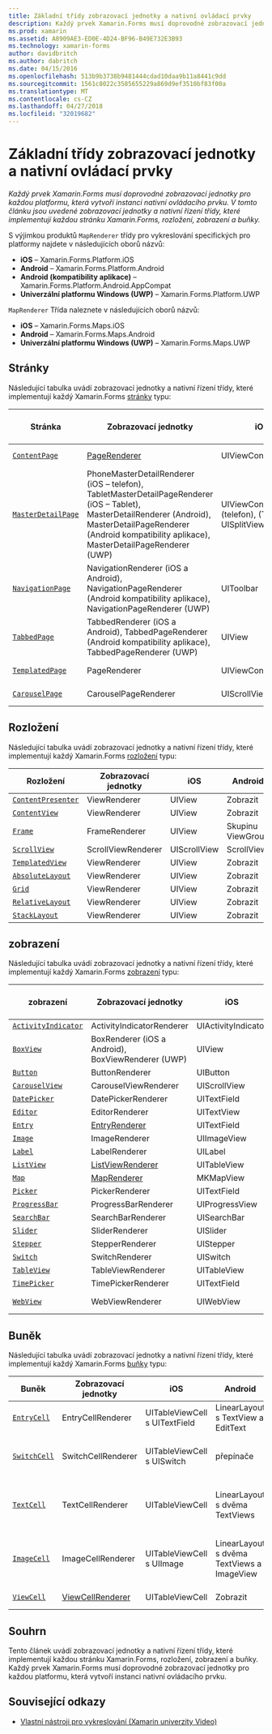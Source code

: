 ```yaml
---
title: Základní třídy zobrazovací jednotky a nativní ovládací prvky
description: Každý prvek Xamarin.Forms musí doprovodné zobrazovací jednotky pro každou platformu, která vytvoří instanci nativní ovládacího prvku. V tomto článku jsou uvedené zobrazovací jednotky a nativní řízení třídy, které implementují každou stránku Xamarin.Forms, rozložení, zobrazení a buňky.
ms.prod: xamarin
ms.assetid: A8909AE3-ED0E-4D24-BF96-B49E732E3B93
ms.technology: xamarin-forms
author: davidbritch
ms.author: dabritch
ms.date: 04/15/2016
ms.openlocfilehash: 513b9b3738b9481444cdad10daa9b11a8441c9dd
ms.sourcegitcommit: 1561c8022c3585655229a869d9ef3510bf83f00a
ms.translationtype: MT
ms.contentlocale: cs-CZ
ms.lasthandoff: 04/27/2018
ms.locfileid: "32019682"
---
```

# <a name="renderer-base-classes-and-native-controls"></a>Základní třídy zobrazovací jednotky a nativní ovládací prvky

_Každý prvek Xamarin.Forms musí doprovodné zobrazovací jednotky pro každou platformu, která vytvoří instanci nativní ovládacího prvku. V tomto článku jsou uvedené zobrazovací jednotky a nativní řízení třídy, které implementují každou stránku Xamarin.Forms, rozložení, zobrazení a buňky._

S výjimkou produktů `MapRenderer` třídy pro vykreslování specifických pro platformy najdete v následujících oborů názvů:

- **iOS** – Xamarin.Forms.Platform.iOS
- **Android** – Xamarin.Forms.Platform.Android
- **Android (kompatibility aplikace)** – Xamarin.Forms.Platform.Android.AppCompat
- **Univerzální platformu Windows (UWP)** – Xamarin.Forms.Platform.UWP

`MapRenderer` Třída naleznete v následujících oborů názvů:

- **iOS** – Xamarin.Forms.Maps.iOS
- **Android** – Xamarin.Forms.Maps.Android
- **Univerzální platformu Windows (UWP)** – Xamarin.Forms.Maps.UWP

## <a name="pages"></a>Stránky

Následující tabulka uvádí zobrazovací jednotky a nativní řízení třídy, které implementují každý Xamarin.Forms [stránky](~/xamarin-forms/user-interface/controls/pages.md) typu:

|Stránka|Zobrazovací jednotky|iOS|Android|Android (kompatibility aplikace)|UWP|
|--- |--- |--- |--- |--- |--- |
|[`ContentPage`](https://developer.xamarin.com/api/type/Xamarin.Forms.ContentPage/)|[PageRenderer](~/xamarin-forms/app-fundamentals/custom-renderer/contentpage.md)|UIViewController|Skupinu ViewGroup||FrameworkElement|
|[`MasterDetailPage`](https://developer.xamarin.com/api/type/Xamarin.Forms.MasterDetailPage/)|PhoneMasterDetailRenderer (iOS – telefon), TabletMasterDetailPageRenderer (iOS – Tablet), MasterDetailRenderer (Android), MasterDetailPageRenderer (Android kompatibility aplikace), MasterDetailPageRenderer (UWP)|UIViewController (telefon), (Tablet) UISplitViewController|DrawerLayout (v4)|DrawerLayout (v4)|FrameworkElement (vlastní kontrola)|
|[`NavigationPage`](https://developer.xamarin.com/api/type/Xamarin.Forms.NavigationPage/)|NavigationRenderer (iOS a Android), NavigationPageRenderer (Android kompatibility aplikace), NavigationPageRenderer (UWP)|UIToolbar|Skupinu ViewGroup|Skupinu ViewGroup|FrameworkElement (vlastní kontrola)|
|[`TabbedPage`](https://developer.xamarin.com/api/type/Xamarin.Forms.TabbedPage/)|TabbedRenderer (iOS a Android), TabbedPageRenderer (Android kompatibility aplikace), TabbedPageRenderer (UWP)|UIView|ViewPager|ViewPager|FrameworkElement (Pivot)|
|[`TemplatedPage`](https://developer.xamarin.com/api/type/Xamarin.Forms.TemplatedPage/)|PageRenderer|UIViewController|Skupinu ViewGroup||FrameworkElement|
|[`CarouselPage`](https://developer.xamarin.com/api/type/Xamarin.Forms.CarouselPage/)|CarouselPageRenderer|UIScrollView|ViewPager|ViewPager|FrameworkElement (FlipView)|

## <a name="layouts"></a>Rozložení

Následující tabulka uvádí zobrazovací jednotky a nativní řízení třídy, které implementují každý Xamarin.Forms [rozložení](~/xamarin-forms/user-interface/controls/layouts.md) typu:

|Rozložení|Zobrazovací jednotky|iOS|Android|UWP|
|--- |--- |--- |--- |--- |
|[`ContentPresenter`](https://developer.xamarin.com/api/type/Xamarin.Forms.ContentPresenter/)|ViewRenderer|UIView|Zobrazit|FrameworkElement|
|[`ContentView`](https://developer.xamarin.com/api/type/Xamarin.Forms.ContentView/)|ViewRenderer|UIView|Zobrazit|FrameworkElement|
|[`Frame`](https://developer.xamarin.com/api/type/Xamarin.Forms.Frame/)|FrameRenderer|UIView|Skupinu ViewGroup|Ohraničení|
|[`ScrollView`](https://developer.xamarin.com/api/type/Xamarin.Forms.ScrollView/)|ScrollViewRenderer|UIScrollView|ScrollView|ScrollViewer|
|[`TemplatedView`](https://developer.xamarin.com/api/type/Xamarin.Forms.TemplatedView/)|ViewRenderer|UIView|Zobrazit|FrameworkElement|
|[`AbsoluteLayout`](https://developer.xamarin.com/api/type/Xamarin.Forms.AbsoluteLayout/)|ViewRenderer|UIView|Zobrazit|FrameworkElement|
|[`Grid`](https://developer.xamarin.com/api/type/Xamarin.Forms.Grid/)|ViewRenderer|UIView|Zobrazit|FrameworkElement|
|[`RelativeLayout`](https://developer.xamarin.com/api/type/Xamarin.Forms.RelativeLayout/)|ViewRenderer|UIView|Zobrazit|FrameworkElement|
|[`StackLayout`](https://developer.xamarin.com/api/type/Xamarin.Forms.StackLayout/)|ViewRenderer|UIView|Zobrazit|FrameworkElement|

## <a name="views"></a>zobrazení

Následující tabulka uvádí zobrazovací jednotky a nativní řízení třídy, které implementují každý Xamarin.Forms [zobrazení](~/xamarin-forms/user-interface/controls/views.md) typu:

|zobrazení|Zobrazovací jednotky|iOS|Android|Android (kompatibility aplikace)|UWP|
|--- |--- |--- |--- |--- |--- |
|[`ActivityIndicator`](https://developer.xamarin.com/api/type/Xamarin.Forms.ActivityIndicator/)|ActivityIndicatorRenderer|UIActivityIndicator|ProgressBar||ProgressBar|
|[`BoxView`](https://developer.xamarin.com/api/type/Xamarin.Forms.BoxView/)|BoxRenderer (iOS a Android), BoxViewRenderer (UWP)|UIView|Skupinu ViewGroup||rámeček|
|[`Button`](https://developer.xamarin.com/api/type/Xamarin.Forms.Button/)|ButtonRenderer|UIButton|Tlačítko|AppCompatButton|Tlačítko|
|[`CarouselView`](https://developer.xamarin.com/api/type/Xamarin.Forms.CarouselView/)|CarouselViewRenderer|UIScrollView|RecyclerView||FlipView|
|[`DatePicker`](https://developer.xamarin.com/api/type/Xamarin.Forms.DatePicker/)|DatePickerRenderer|UITextField|EditText||DatePicker|
|[`Editor`](https://developer.xamarin.com/api/type/Xamarin.Forms.Editor/)|EditorRenderer|UITextView|EditText||TextBox|
|[`Entry`](https://developer.xamarin.com/api/type/Xamarin.Forms.Entry/)|[EntryRenderer](~/xamarin-forms/app-fundamentals/custom-renderer/entry.md)|UITextField|EditText||TextBox|
|[`Image`](https://developer.xamarin.com/api/type/Xamarin.Forms.Image/)|ImageRenderer|UIImageView|ImageView||Image|
|[`Label`](https://developer.xamarin.com/api/type/Xamarin.Forms.Label/)|LabelRenderer|UILabel|TextView||TextBlock|
|[`ListView`](https://developer.xamarin.com/api/type/Xamarin.Forms.ListView/)|[ListViewRenderer](~/xamarin-forms/app-fundamentals/custom-renderer/listview.md)|UITableView|ListView||ListView|
|[`Map`](https://developer.xamarin.com/api/type/Xamarin.Forms.Maps.Map/)|[MapRenderer](~/xamarin-forms/app-fundamentals/custom-renderer/map/index.md)|MKMapView|MapView||MapControl|
|[`Picker`](https://developer.xamarin.com/api/type/Xamarin.Forms.Picker/)|PickerRenderer|UITextField|EditText|EditText|ComboBox|
|[`ProgressBar`](https://developer.xamarin.com/api/type/Xamarin.Forms.ProgressBar/)|ProgressBarRenderer|UIProgressView|ProgressBar||ProgressBar|
|[`SearchBar`](https://developer.xamarin.com/api/type/Xamarin.Forms.SearchBar/)|SearchBarRenderer|UISearchBar|SearchView||AutoSuggestBox|
|[`Slider`](https://developer.xamarin.com/api/type/Xamarin.Forms.Slider/)|SliderRenderer|UISlider|SeekBar||Posuvník|
|[`Stepper`](https://developer.xamarin.com/api/type/Xamarin.Forms.Stepper/)|StepperRenderer|UIStepper|LinearLayout||Ovládací prvek|
|[`Switch`](https://developer.xamarin.com/api/type/Xamarin.Forms.Switch/)|SwitchRenderer|UISwitch|přepínače|SwitchCompat|ToggleSwitch|
|[`TableView`](https://developer.xamarin.com/api/type/Xamarin.Forms.TableView/)|TableViewRenderer|UITableView|ListView||ListView|
|[`TimePicker`](https://developer.xamarin.com/api/type/Xamarin.Forms.TimePicker/)|TimePickerRenderer|UITextField|EditText||TimePicker|
|[`WebView`](https://developer.xamarin.com/api/type/Xamarin.Forms.WebView/)|WebViewRenderer|UIWebView|Webové zobrazení||Webové zobrazení|

## <a name="cells"></a>Buněk

Následující tabulka uvádí zobrazovací jednotky a nativní řízení třídy, které implementují každý Xamarin.Forms [buňky](~/xamarin-forms/user-interface/controls/cells.md) typu:

|Buněk|Zobrazovací jednotky|iOS|Android|UWP|
|--- |--- |--- |--- |--- |
|[`EntryCell`](https://developer.xamarin.com/api/type/Xamarin.Forms.EntryCell/)|EntryCellRenderer|UITableViewCell s UITextField|LinearLayout s TextView a EditText|DataTemplate s textové pole|
|[`SwitchCell`](https://developer.xamarin.com/api/type/Xamarin.Forms.SwitchCell/)|SwitchCellRenderer|UITableViewCell s UISwitch|přepínače|DataTemplate mřížku obsahující TextBlock a ToggleSwitch|
|[`TextCell`](https://developer.xamarin.com/api/type/Xamarin.Forms.TextCell/)|TextCellRenderer|UITableViewCell|LinearLayout s dvěma TextViews|DataTemplate s StackPanel, který obsahuje dva objekty TextBlocks|
|[`ImageCell`](https://developer.xamarin.com/api/type/Xamarin.Forms.ImageCell/)|ImageCellRenderer|UITableViewCell s UIImage|LinearLayout s dvěma TextViews a ImageView|DataTemplate mřížku obsahující bitovou kopii a dva objekty TextBlocks|
|[`ViewCell`](https://developer.xamarin.com/api/type/Xamarin.Forms.ViewCell/)|[ViewCellRenderer](~/xamarin-forms/app-fundamentals/custom-renderer/viewcell.md)|UITableViewCell|Zobrazit|DataTemplate s ContentPresenter|

## <a name="summary"></a>Souhrn

Tento článek uvádí zobrazovací jednotky a nativní řízení třídy, které implementují každou stránku Xamarin.Forms, rozložení, zobrazení a buňky. Každý prvek Xamarin.Forms musí doprovodné zobrazovací jednotky pro každou platformu, která vytvoří instanci nativní ovládacího prvku.

## <a name="related-links"></a>Související odkazy

- [Vlastní nástroji pro vykreslování (Xamarin univerzity Video)](https://developer.xamarin.com/videos/cross-platform/xamarinforms-custom-renderers/)
